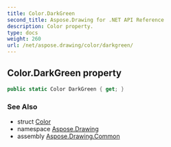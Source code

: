 ```yaml
---
title: Color.DarkGreen
second_title: Aspose.Drawing for .NET API Reference
description: Color property. 
type: docs
weight: 260
url: /net/aspose.drawing/color/darkgreen/
---
```

## Color.DarkGreen property

```csharp
public static Color DarkGreen { get; }
```

### See Also

* struct [Color](../)
* namespace [Aspose.Drawing](../../color/)
* assembly [Aspose.Drawing.Common](../../../)


